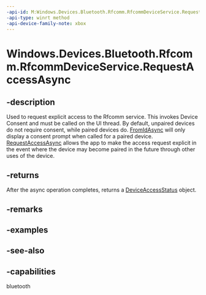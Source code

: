 ```yaml
---
-api-id: M:Windows.Devices.Bluetooth.Rfcomm.RfcommDeviceService.RequestAccessAsync
-api-type: winrt method
-api-device-family-note: xbox
---
```


<!-- Method syntax
public Windows.Foundation.IAsyncOperation<Windows.Devices.Enumeration.DeviceAccessStatus> RequestAccessAsync()
-->

# Windows.Devices.Bluetooth.Rfcomm.RfcommDeviceService.RequestAccessAsync

## -description
Used to request explicit access to the Rfcomm service. This invokes Device Consent and must be called on the UI thread. By default, unpaired devices do not require consent, while paired devices do. [FromIdAsync](rfcommdeviceservice_fromidasync.md) will only display a consent prompt when called for a paired device. [RequestAccessAsync](rfcommdeviceservice_requestaccessasync.md) allows the app to make the access request explicit in the event where the device may become paired in the future through other uses of the device.

## -returns
After the async operation completes, returns a [DeviceAccessStatus](../windows.devices.enumeration/deviceaccessstatus.md) object.

## -remarks

## -examples

## -see-also

## -capabilities
bluetooth
